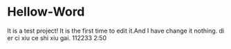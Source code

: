 # Hellow-Word
It is a test project!
It is the first time to edit it.And I have change it nothing.
di er ci xiu  ce shi xiu gai.
112233
2:50
